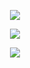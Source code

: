 <div align="center">

![](https://github-readme-stats.vercel.app/api?username=avhz&theme=dark&hide_border=false&include_all_commits=true&count_private=true)

![](https://github-readme-streak-stats.herokuapp.com/?user=avhz&theme=dark&hide_border=false)

![](https://github-readme-stats.vercel.app/api/top-langs/?username=avhz&theme=dark&hide_border=false&include_all_commits=true&count_private=true)

</div>
